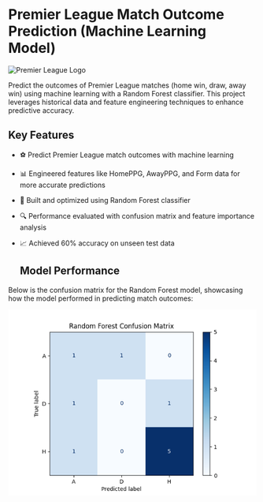 # Premier League Match Outcome Prediction (Machine Learning Model)

![Premier League Logo](https://mysportsmovement.com/wp-content/uploads/2019/05/Premier-league-18-19-season-800x360.jpg)

Predict the outcomes of Premier League matches (home win, draw, away win) using machine learning with a Random Forest classifier. This project leverages historical data and feature engineering techniques to enhance predictive accuracy.

## Key Features
- ⚽ Predict Premier League match outcomes with machine learning
- 📊 Engineered features like HomePPG, AwayPPG, and Form data for more accurate predictions
- 🌲 Built and optimized using Random Forest classifier
- 🔍 Performance evaluated with confusion matrix and feature importance analysis
- 📈 Achieved 60% accuracy on unseen test data

  ## Model Performance

Below is the confusion matrix for the Random Forest model, showcasing how the model performed in predicting match outcomes:

![Confusion Matrix](https://raw.githubusercontent.com/ihsantutak/MachineLearning-MatchPredictor-PremierLeague/refs/heads/main/Models/Random%20Forest/Confusion%20Matrix%20Visualization/Figure_1.png)


